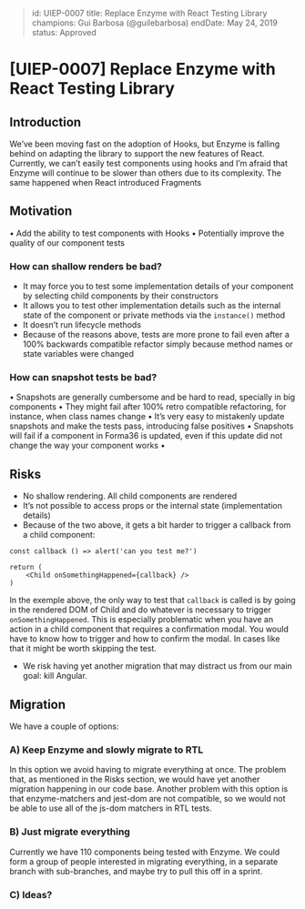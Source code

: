 > id: UIEP-0007
> title: Replace Enzyme with React Testing Library
> champions: Gui Barbosa (@guilebarbosa)
> endDate: May 24, 2019
> status: Approved

# [UIEP-0007] Replace Enzyme with React Testing Library

## Introduction
We’ve been moving fast on the adoption of Hooks, but Enzyme is falling behind on adapting the library to support the new features of React. Currently, we can’t easily test components using hooks and I’m afraid that Enzyme will continue to be slower than others due to its complexity. The same happened when React introduced Fragments

## Motivation
• Add the ability to test components with Hooks
• Potentially improve the quality of our component tests

### How can shallow renders be bad?
* It may force you to test some implementation details of your component by selecting child components by their constructors
* It allows you to test other implementation details such as the internal state of the component or private methods via the  `instance()` method
* It doesn’t run lifecycle methods
* Because of the reasons above, tests are more prone to fail even after a 100% backwards compatible refactor simply because method names or state variables  were changed

### How can snapshot tests be bad?
• Snapshots are generally cumbersome and be hard to read, specially in big components
• They might fail after 100% retro compatible refactoring, for instance, when class names change
• It’s very easy to mistakenly update snapshots and make the tests pass, introducing false positives
• Snapshots will fail if a component in Forma36 is updated, even if this update did not change the way your component works
•
## Risks
* No shallow rendering. All child components are rendered
* It’s not possible to access props or the internal state (implementation details)
* Because of the two above, it gets a bit harder to trigger a callback from a child component:
```
const callback () => alert('can you test me?')

return (
	<Child onSomethingHappened={callback} />
)
```
In the exemple above, the only way to test that `callback` is called is by going in the rendered DOM of Child and do whatever is necessary to trigger `onSomethingHappened`. This is especially problematic when you have an action in a child component that requires a confirmation modal.  You would have to know how to trigger and how to confirm the modal. In cases like that it might be worth skipping the test.
* We risk having yet another migration that may distract us from our main goal: kill Angular.

## Migration
We have a couple of options:

### A) Keep Enzyme and slowly migrate to RTL
In this option we avoid having to migrate everything at once. The problem that, as mentioned in the Risks section, we would have yet another migration happening in our code base.
Another problem with this option is that enzyme-matchers and jest-dom are not compatible, so we would not be able to use all of the js-dom matchers in RTL tests.

### B) Just migrate everything
Currently we have 110 components being tested with Enzyme. We could form a group of people interested in migrating everything, in a separate branch with sub-branches, and maybe try to pull this off in a sprint.

### C) Ideas?